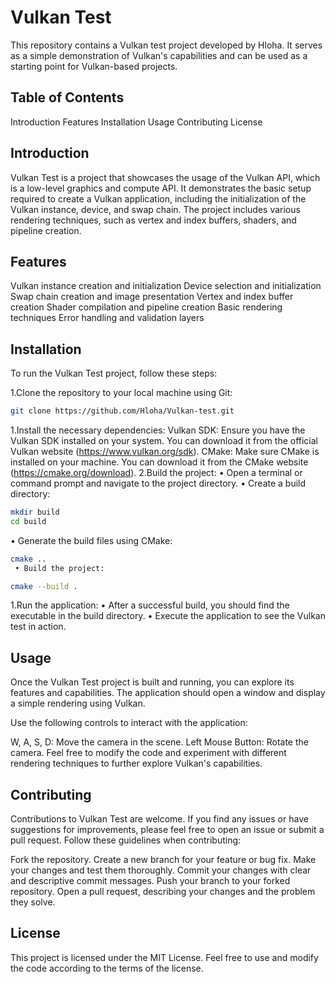 # Vulkan Test
This repository contains a Vulkan test project developed by Hloha. It serves as a simple demonstration of Vulkan's capabilities and can be used as a starting point for Vulkan-based projects.

## Table of Contents
Introduction
Features
Installation
Usage
Contributing
License

## Introduction
Vulkan Test is a project that showcases the usage of the Vulkan API, which is a low-level graphics and compute API. It demonstrates the basic setup required to create a Vulkan application, including the initialization of the Vulkan instance, device, and swap chain. The project includes various rendering techniques, such as vertex and index buffers, shaders, and pipeline creation.

## Features
Vulkan instance creation and initialization
Device selection and initialization
Swap chain creation and image presentation
Vertex and index buffer creation
Shader compilation and pipeline creation
Basic rendering techniques
Error handling and validation layers

## Installation
To run the Vulkan Test project, follow these steps:

1.Clone the repository to your local machine using Git:

```bash
git clone https://github.com/Hloha/Vulkan-test.git
```
1.Install the necessary dependencies:
Vulkan SDK: Ensure you have the Vulkan SDK installed on your system. You can download it from the official Vulkan website (https://www.vulkan.org/sdk).
CMake: Make sure CMake is installed on your machine. You can download it from the CMake website (https://cmake.org/download).
2.Build the project:
 • Open a terminal or command prompt and navigate to the project directory.
 • Create a build directory:
```bash
mkdir build
cd build
```
 • Generate the build files using CMake:
```bash
cmake ..
 • Build the project:
```
```bash
cmake --build .
```
1.Run the application:
 • After a successful build, you should find the executable in the build directory.
 • Execute the application to see the Vulkan test in action.

## Usage
Once the Vulkan Test project is built and running, you can explore its features and capabilities. The application should open a window and display a simple rendering using Vulkan.

Use the following controls to interact with the application:

W, A, S, D: Move the camera in the scene.
Left Mouse Button: Rotate the camera.
Feel free to modify the code and experiment with different rendering techniques to further explore Vulkan's capabilities.

## Contributing
Contributions to Vulkan Test are welcome. If you find any issues or have suggestions for improvements, please feel free to open an issue or submit a pull request. Follow these guidelines when contributing:

Fork the repository.
Create a new branch for your feature or bug fix.
Make your changes and test them thoroughly.
Commit your changes with clear and descriptive commit messages.
Push your branch to your forked repository.
Open a pull request, describing your changes and the problem they solve.

## License
This project is licensed under the MIT License. Feel free to use and modify the code according to the terms of the license.
